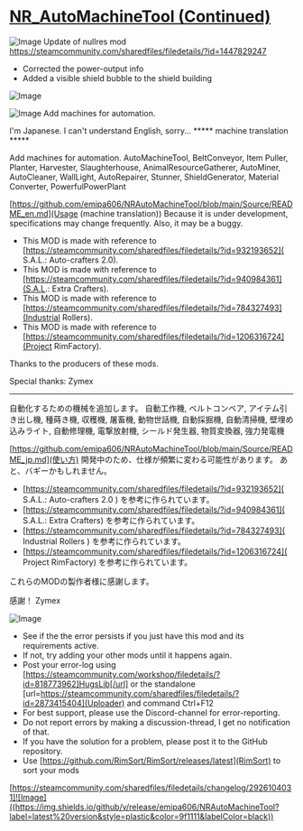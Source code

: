 # [NR_AutoMachineTool (Continued)](https://steamcommunity.com/sharedfiles/filedetails/?id=2926104031)

![Image](https://i.imgur.com/buuPQel.png)
Update of nullres mod
https://steamcommunity.com/sharedfiles/filedetails/?id=1447829247

- Corrected the power-output info
- Added a visible shield bubble to the shield building

![Image](https://i.imgur.com/pufA0kM.png)
	
![Image](https://i.imgur.com/Z4GOv8H.png)
Add machines for automation.

I'm Japanese. I can't understand English, sorry...
***** machine translation *****

Add machines for automation.
AutoMachineTool, BeltConveyor, Item Puller, Planter, Harvester, Slaughterhouse, AnimalResourceGatherer, AutoMiner, AutoCleaner, WallLight, AutoRepairer, Stunner, ShieldGenerator, Material Converter, PowerfulPowerPlant

[https://github.com/emipa606/NRAutoMachineTool/blob/main/Source/README_en.md](Usage (machine translation))
Because it is under development, specifications may change frequently.
Also, it may be a buggy.


  - This MOD is made with reference to [https://steamcommunity.com/sharedfiles/filedetails/?id=932193652]( S.A.L.: Auto-crafters 2.0).
  - This MOD is made with reference to [https://steamcommunity.com/sharedfiles/filedetails/?id=940984361](S.A.L.: Extra Crafters).
  - This MOD is made with reference to [https://steamcommunity.com/sharedfiles/filedetails/?id=784327493](Industrial Rollers).
  - This MOD is made with reference to [https://steamcommunity.com/sharedfiles/filedetails/?id=1206316724](Project RimFactory).


Thanks to the producers of these mods.

Special thanks:
Zymex

---

自動化するための機械を追加します。
自動工作機, ベルトコンベア, アイテム引き出し機, 種蒔き機, 収穫機, 屠畜機, 動物世話機, 自動採掘機, 自動清掃機, 壁埋め込みライト, 自動修理機, 電撃放射機,  シールド発生器, 物質変換器, 強力発電機

[https://github.com/emipa606/NRAutoMachineTool/blob/main/Source/README_jp.md](使い方)
開発中のため、仕様が頻繁に変わる可能性があります。
あと、バギーかもしれません。


  - [https://steamcommunity.com/sharedfiles/filedetails/?id=932193652]( S.A.L.: Auto-crafters 2.0 ) を参考に作られています。
  - [https://steamcommunity.com/sharedfiles/filedetails/?id=940984361]( S.A.L.: Extra Crafters) を参考に作られています。
  - [https://steamcommunity.com/sharedfiles/filedetails/?id=784327493]( Industrial Rollers ) を参考に作られています。
  - [https://steamcommunity.com/sharedfiles/filedetails/?id=1206316724]( Project RimFactory) を参考に作られています。


これらのMODの製作者様に感謝します。

感謝！
Zymex
	
![Image](https://i.imgur.com/PwoNOj4.png)


-  See if the the error persists if you just have this mod and its requirements active.
-  If not, try adding your other mods until it happens again.
-  Post your error-log using [https://steamcommunity.com/workshop/filedetails/?id=818773962]HugsLib[/url] or the standalone [url=https://steamcommunity.com/sharedfiles/filedetails/?id=2873415404](Uploader) and command Ctrl+F12
-  For best support, please use the Discord-channel for error-reporting.
-  Do not report errors by making a discussion-thread, I get no notification of that.
-  If you have the solution for a problem, please post it to the GitHub repository.
-  Use [https://github.com/RimSort/RimSort/releases/latest](RimSort) to sort your mods



[https://steamcommunity.com/sharedfiles/filedetails/changelog/2926104031]![Image]((https://img.shields.io/github/v/release/emipa606/NRAutoMachineTool?label=latest%20version&style=plastic&color=9f1111&labelColor=black))
